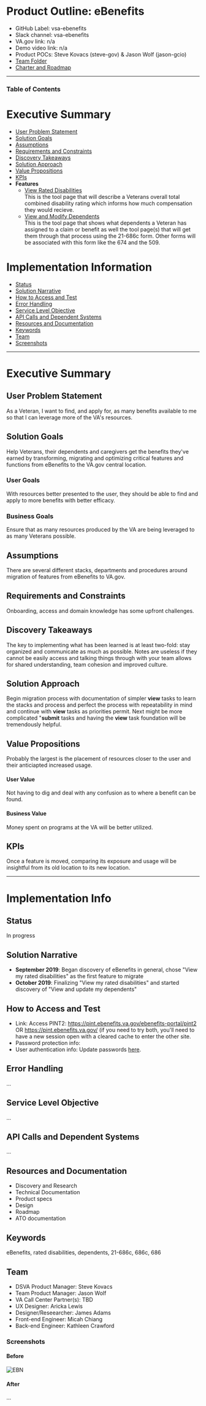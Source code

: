 # Product Outline: eBenefits
- GitHub Label: vsa-ebenefits
- Slack channel: vsa-ebenefits
- VA.gov link: n/a
- Demo video link: n/a
- Product POCs: Steve Kovacs (steve-gov) & Jason Wolf (jason-gcio)
- [Team Folder](https://github.com/department-of-veterans-affairs/va.gov-team/tree/master/teams/vsa/teams/ebenefits)
- [Charter and Roadmap](https://github.com/department-of-veterans-affairs/va.gov-team/blob/master/teams/vsa/teams/ebenefits/charter.md)

---

### Table of Contents

# Executive Summary 
- [User Problem Statement](#user-problem-statement)
- [Solution Goals](#solution-goals)
- [Assumptions](#assumptions)
- [Requirements and Constraints](#requirements-and-constraints)
- [Discovery Takeaways](#discovery-takeaways)
- [Solution Approach](#solution-approach)
- [Value Propositions](#value-propositions)
- [KPIs](#kpis)
- **Features**  
  - [View Rated Disabilities](https://github.com/department-of-veterans-affairs/va.gov-team/tree/master/products/disability/rated-disabilities)  
This is the tool page that will describe a Veterans overall total combined disability rating which informs how much compensation they would recieve. 
  - [View and Modify Dependents](https://github.com/department-of-veterans-affairs/va.gov-team/tree/master/teams/vsa/teams/ebenefits/features/view-update-dependents)  
  This is the tool page that shows what dependents a Veteran has assigned to a claim or benefit as well the tool page(s) that will get them through that process using the 21-686c form.  Other forms will be associated with this form like the 674 and the 509.

# Implementation Information
- [Status](#status)
- [Solution Narrative](#solution-narrative)
- [How to Access and Test](#how-to-access-and-test)
- [Error Handling](#error-handling)
- [Service Level Objective](#service-level-objective)
- [API Calls and Dependent Systems](#api-calls-and-dependent-systems)
- [Resources and Documentation](#resources-and-documentation)
- [Keywords](#Keywords)
- [Team](#team)
- [Screenshots](#screenshots)

---

# Executive Summary

## User Problem Statement
As a Veteran, I want to find, and apply for, as many benefits available to me so that I can leverage more of the VA's resources.

## Solution Goals
Help Veterans, their dependents and caregivers get the benefits they've earned by transforming, migrating and optimizing critical features and functions from eBenefits to the VA.gov central location.

### User Goals
With resources better presented to the user, they should be able to find and apply to more benefits with better efficacy.

### Business Goals
Ensure that as many resources produced by the VA are being leveraged to as many Veterans possible.

## Assumptions
There are several different stacks, departments and procedures around migration of features from eBenefits to VA.gov.

## Requirements and Constraints
Onboarding, access and domain knowledge has some upfront challenges.

## Discovery Takeaways
The key to implementing what has been learned is at least two-fold: stay organized and communicate as much as possible.  Notes are useless if they cannot be easily access and talking things through with your team allows for shared understanding, team cohesion and improved culture. 

## Solution Approach
Begin migration process with documentation of simpler **view** tasks to learn the stacks and process and perfect the process with repeatability in mind and continue with **view** tasks as priorities permit.  Next might be more complicated "**submit** tasks and having the **view** task foundation will be tremendously helpful.

## Value Propositions
Probably the largest is the placement of resources closer to the user and their anticiapted increased usage.

#### User Value
Not having to dig and deal with any confusion as to where a benefit can be found.

#### Business Value
Money spent on programs at the VA will be better utilized.

## KPIs
Once a feature is moved, comparing its exposure and usage will be insightful from its old location to its new location.

---

# Implementation Info

## Status
In progress

## Solution Narrative
- **September 2019**: Began discovery of eBenefits in general, chose "View my rated disabilities" as the first feature to migrate
- **October 2019**: Finalizing "View my rated disabilities" and started discovery of "View and update my dependents"

## How to Access and Test
- Link: Access PINT2: https://pint.ebenefits.va.gov/ebenefits-portal/pint2 OR https://pint.ebenefits.va.gov/ (if you need to try both, you'll need to have a new session open with a cleared cache to enter the other site.
- Password protection info:
- User authentication info: Update passwords [here](https://github.com/department-of-veterans-affairs/va.gov-team-sensitive/blob/master/Administrative/accessing-ebenefits.md).

## Error Handling
...

## Service Level Objective
...

## API Calls and Dependent Systems
...

## Resources and Documentation

- Discovery and Research
- Technical Documentation
- Product specs
- Design
- Roadmap
- ATO documentation

## Keywords
eBenefits, rated disabilities, dependents, 21-686c, 686c, 686

## Team
- DSVA Product Manager: Steve Kovacs
- Team Product Manager: Jason Wolf
- VA Call Center Partner(s): TBD
- UX Designer: Aricka Lewis
- Designer/Reseearcher: James Adams
- Front-end Engineer: Micah Chiang
- Back-end Engineer: Kathleen Crawford

### Screenshots
#### Before
![EBN](https://github.com/department-of-veterans-affairs/va.gov-team/blob/master/teams/vsa/teams/ebenefits/images/home-ebenefits.png)
#### After
...

